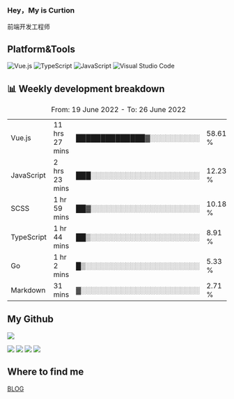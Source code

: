 ### Hey，My is Curtion
前端开发工程师
## Platform&Tools

![Vue.js](https://img.shields.io/badge/-Vue.js-4FC08D?style=flat-square&logo=Vue.js&logoColor=white)
![TypeScript](https://img.shields.io/badge/-TypeScript-007ACC?style=flat-square&logo=typescript&logoColor=white)
![JavaScript](https://img.shields.io/badge/-JavaScript-F7DF1E?style=flat-square&logo=javascript&logoColor=black)
![Visual Studio Code](https://img.shields.io/badge/-VSCode-007ACC?style=flat-square&logo=Visual-Studio-Code&logoColor=white)

## 📊 Weekly development breakdown

<!--START_SECTION:waka-->

<table><caption>From: 19 June 2022 - To: 26 June 2022</caption><tr><td>Vue.js</td><td>11 hrs 27 mins</td><td>██████████████▓░░░░░░░░░░</td><td>58.61 %</td></tr><tr><td>JavaScript</td><td>2 hrs 23 mins</td><td>███░░░░░░░░░░░░░░░░░░░░░░</td><td>12.23 %</td></tr><tr><td>SCSS</td><td>1 hr 59 mins</td><td>██▓░░░░░░░░░░░░░░░░░░░░░░</td><td>10.18 %</td></tr><tr><td>TypeScript</td><td>1 hr 44 mins</td><td>██▒░░░░░░░░░░░░░░░░░░░░░░</td><td>8.91 %</td></tr><tr><td>Go</td><td>1 hr 2 mins</td><td>█▒░░░░░░░░░░░░░░░░░░░░░░░</td><td>5.33 %</td></tr><tr><td>Markdown</td><td>31 mins</td><td>▓░░░░░░░░░░░░░░░░░░░░░░░░</td><td>2.71 %</td></tr></table>

<!--END_SECTION:waka-->

## My Github

![](http://github-profile-summary-cards.vercel.app/api/cards/profile-details?username=curtion&theme=nord_bright)

![](http://github-profile-summary-cards.vercel.app/api/cards/stats?username=curtion&theme=nord_bright)
![](http://github-profile-summary-cards.vercel.app/api/cards/productive-time?username=curtion&theme=nord_bright&utcOffset=8)
![](http://github-profile-summary-cards.vercel.app/api/cards/repos-per-language?username=curtion&theme=nord_bright)
![](http://github-profile-summary-cards.vercel.app/api/cards/most-commit-language?username=curtion&theme=nord_bright)

## Where to find me

[BLOG](https://blog.3gxk.net)
